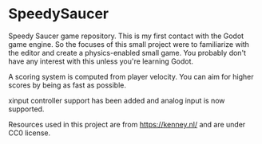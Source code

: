 # SpeedySaucer
Speedy Saucer game repository.
This is my first contact with the Godot game engine.
So the focuses of this small project were to familiarize with the editor and create a physics-enabled small game.
You probably don't have any interest with this unless you're learning Godot.

A scoring system is computed from player velocity. You can aim for higher scores by being as fast as possible.

xinput controller support has been added and analog input is now supported.

Resources used in this project are from https://kenney.nl/ and are under CC0 license.
